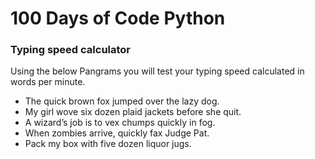 # 100 Days of Code Python

### Typing speed calculator

Using the below Pangrams you will test your typing speed 
calculated in words per minute.
<ul>
<li>The quick brown fox jumped over the lazy dog.
<li>My girl wove six dozen plaid jackets before she quit.
<li>A wizard’s job is to vex chumps quickly in fog.
<li>When zombies arrive, quickly fax Judge Pat.
<li>Pack my box with five dozen liquor jugs.
